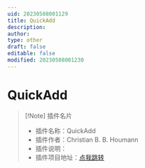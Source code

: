 ```yaml
---
uid: 20230508001129
title: QuickAdd
description: 
author: 
type: other
draft: false
editable: false
modified: 20230508001230
---
```


# QuickAdd

> [!Note] 插件名片
> - 插件名称：QuickAdd
> - 插件作者：Christian B. B. Houmann
> - 插件说明：
> - 插件项目地址：[点我跳转](https://github.com/chhoumann/quickadd)